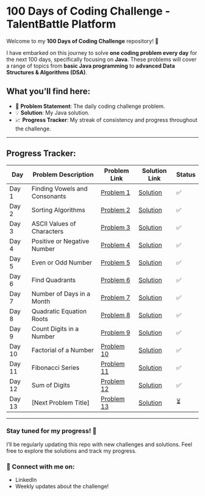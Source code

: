 # 100 Days of Coding Challenge - TalentBattle Platform

Welcome to my **100 Days of Coding Challenge** repository! 🎯

I have embarked on this journey to solve **one coding problem every day** for the next 100 days, specifically focusing on **Java**. These problems will cover a range of topics from **basic Java programming** to **advanced Data Structures & Algorithms (DSA)**.

## What you’ll find here:
- 📝 **Problem Statement**: The daily coding challenge problem.
- 💡 **Solution**: My Java solution.
- 📈 **Progress Tracker**: My streak of consistency and progress throughout the challenge.

---


## Progress Tracker:

| Day   | Problem Description                         | Problem Link                     | Solution Link                    | Status  |
|-------|---------------------------------------------|-----------------------------------|-----------------------------------|---------|
| Day 1 | Finding Vowels and Consonants               | [Problem 1](./Day1/Day1.md)       | [Solution](./Day1/Day1Solution.java) | ✅      |
| Day 2 | Sorting Algorithms                          | [Problem 2](./Day2/Day2.md)       | [Solution](./Day2/Day2Solution.java) | ✅      |
| Day 3 | ASCII Values of Characters                  | [Problem 3](./Day3/Day3.md)       | [Solution](./Day3/Day3Solution.java) | ✅      |
| Day 4 | Positive or Negative Number                 | [Problem 4](./Day4/Day4.md)       | [Solution](./Day4/Day4Solution.java) | ✅      |
| Day 5 | Even or Odd Number                          | [Problem 5](./Day5/Day5.md)       | [Solution](./Day5/Day5Solution.java) | ✅      |
| Day 6 | Find Quadrants                              | [Problem 6](./Day6/Day6.md)       | [Solution](./Day6/Day6Solution.java) | ✅      |
| Day 7 | Number of Days in a Month                   | [Problem 7](./Day7/Day7.md)       | [Solution](./Day7/Day7Solution.java) | ✅      |
| Day 8 | Quadratic Equation Roots                    | [Problem 8](./Day8/Day8.md)       | [Solution](./Day8/Day8Solution.java) | ✅      |
| Day 9 | Count Digits in a Number                    | [Problem 9](./Day9/Day9.md)       | [Solution](./Day9/Day9Solution.java) | ✅      |
| Day 10| Factorial of a Number                       | [Problem 10](./Day10/Day10.md)    | [Solution](./Day10/Day10Solution.java) | ✅      |
| Day 11| Fibonacci Series                            | [Problem 11](./Day11/Day11.md)    | [Solution](./Day11/Day11Solution.java) | ✅      |
| Day 12| Sum of Digits                               | [Problem 12](./Day12/Day12.md)    | [Solution](./Day12/Day12Solution.java) | ✅      |
| Day 13| [Next Problem Title]                        | [Problem 13](./Day13/Day13.md)    | [Solution](./Day13/Day13Solution.java) | ⏳      |


---
### Stay tuned for my progress! 📅
I’ll be regularly updating this repo with new challenges and solutions. Feel free to explore the solutions and track my progress.

### 🔗 Connect with me on:
- LinkedIn
- Weekly updates about the challenge!
